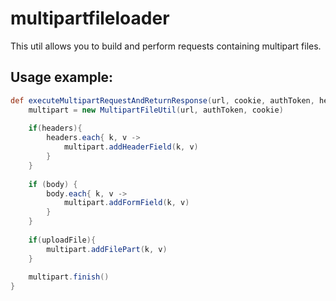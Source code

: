 # multipartfileloader

This util allows you to build and perform requests containing multipart files.

## Usage example:

```groovy
def executeMultipartRequestAndReturnResponse(url, cookie, authToken, headers = [:], body = [:], uploadFile = null) {
    multipart = new MultipartFileUtil(url, authToken, cookie)
    
    if(headers){
        headers.each{ k, v ->
            multipart.addHeaderField(k, v)
        }
    }
    
    if (body) {
        body.each{ k, v ->
            multipart.addFormField(k, v)
        }
    }
    
    if(uploadFile){
        multipart.addFilePart(k, v)
    }
    
    multipart.finish()
}
```